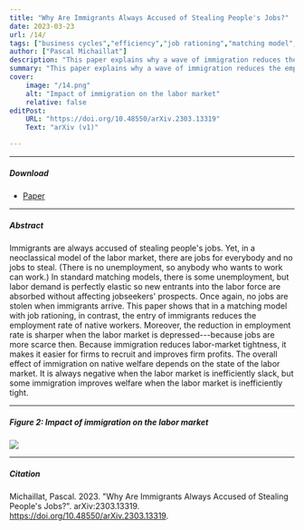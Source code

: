 ```yaml
---
title: "Why Are Immigrants Always Accused of Stealing People's Jobs?" 
date: 2023-03-23
url: /14/
tags: ["business cycles","efficiency","job rationing","matching model","state dependence","unemployment","wage rigidity"]
author: ["Pascal Michaillat"]
description: "This paper explains why a wave of immigration reduces the employment rate of native workers, and why this reduction is larger in bad times." 
summary: "This paper explains why a wave of immigration reduces the employment rate of native workers, and why this reduction is larger in bad times. Yet, immigration improves native welfare when the labor market is inefficiently tight, because it helps firms to recruit."
cover:
    image: "/14.png"
    alt: "Impact of immigration on the labor market"
    relative: false
editPost:
    URL: "https://doi.org/10.48550/arXiv.2303.13319"
    Text: "arXiv (v1)"

---
```


---

##### Download

- [Paper](/14.pdf)

---

##### Abstract

Immigrants are always accused of stealing people's jobs. Yet, in a neoclassical model of the labor market, there are jobs for everybody and no jobs to steal. (There is no unemployment, so anybody who wants to work can work.) In standard matching models, there is some unemployment, but labor demand is perfectly elastic so new entrants into the labor force are absorbed without affecting jobseekers' prospects. Once again, no jobs are stolen when immigrants arrive. This paper shows that in a matching model with job rationing, in contrast, the entry of immigrants reduces the employment rate of native workers. Moreover, the reduction in employment rate is sharper when the labor market is depressed---because jobs are more scarce then. Because immigration reduces labor-market tightness, it makes it easier for firms to recruit and improves firm profits. The overall effect of immigration on native welfare depends on the state of the labor market. It is always negative when the labor market is inefficiently slack, but some immigration improves welfare when the labor market is inefficiently tight.

---

##### Figure 2:  Impact of immigration on the labor market

![](/14.png)

---

##### Citation

Michaillat, Pascal. 2023. "Why Are Immigrants Always Accused of Stealing People's Jobs?". arXiv:2303.13319. https://doi.org/10.48550/arXiv.2303.13319.

